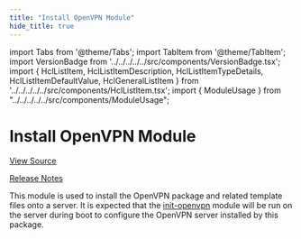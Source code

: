 ```yaml
---
title: "Install OpenVPN Module"
hide_title: true
---
```


import Tabs from '@theme/Tabs';
import TabItem from '@theme/TabItem';
import VersionBadge from '../../../../../src/components/VersionBadge.tsx';
import { HclListItem, HclListItemDescription, HclListItemTypeDetails, HclListItemDefaultValue, HclGeneralListItem } from '../../../../../src/components/HclListItem.tsx';
import { ModuleUsage } from "../../../../../src/components/ModuleUsage";

<VersionBadge repoTitle="Open VPN Package Infrastructure Package" version="0.27.8" lastModifiedVersion="0.27.4"/>

# Install OpenVPN Module

<a href="https://github.com/gruntwork-io/terraform-aws-openvpn/tree/v0.27.8/modules/install-openvpn" className="link-button" title="View the source code for this module in GitHub.">View Source</a>

<a href="https://github.com/gruntwork-io/terraform-aws-openvpn/releases/tag/v0.27.4" className="link-button" title="Release notes for only versions which impacted this module.">Release Notes</a>

This module is used to install the OpenVPN package and related template files onto a server. It is expected that
the [init-openvpn](https://github.com/gruntwork-io/terraform-aws-openvpn/tree/v0.27.8/modules/init-openvpn) module will be run on the server during boot to configure the OpenVPN server installed by this
package.


<!-- ##DOCS-SOURCER-START
{
  "originalSources": [
    "https://github.com/gruntwork-io/terraform-aws-openvpn/tree/v0.27.8/modules/install-openvpn/readme.md",
    "https://github.com/gruntwork-io/terraform-aws-openvpn/tree/v0.27.8/modules/install-openvpn/variables.tf",
    "https://github.com/gruntwork-io/terraform-aws-openvpn/tree/v0.27.8/modules/install-openvpn/outputs.tf"
  ],
  "sourcePlugin": "module-catalog-api",
  "hash": "17c9dd0a009b53c3154f1eaae2c0cf85"
}
##DOCS-SOURCER-END -->
